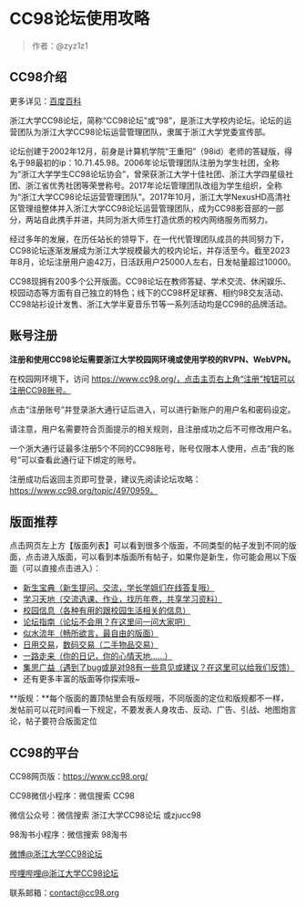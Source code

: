 # CC98论坛使用攻略

> 作者：@zyz1z1

## CC98介绍

更多详见：[百度百科](https://baike.baidu.com/item/cc98/3410558)

浙江大学CC98论坛，简称“CC98论坛”或“98”，是浙江大学校内论坛。论坛的运营团队为浙江大学CC98论坛运营管理团队，隶属于浙江大学党委宣传部。

论坛创建于2002年12月，前身是计算机学院“王重阳”（98id）老师的答疑版，得名于98最初的ip：10.71.45.98。2006年论坛管理团队注册为学生社团，全称为“浙江大学学生CC98论坛协会”，曾荣获浙江大学十佳社团、浙江大学四星级社团、浙江省优秀社团等荣誉称号。2017年论坛管理团队改组为学生组织，全称为“浙江大学CC98论坛运营管理团队”。2017年10月，浙江大学NexusHD高清社区管理组整体并入浙江大学CC98论坛运营管理团队，成为CC98影音部的一部分，两站自此携手并进，共同为浙大师生打造优质的校内网络服务而努力。

经过多年的发展，在历任站长的领导下，在一代代管理团队成员的共同努力下，CC98论坛逐渐发展成为浙江大学规模最大的校内论坛，并存活至今。截至2023年8月，论坛注册用户逾42万，日活跃用户25000人左右，日发帖量超过10000。

CC98现拥有200多个公开版面。CC98论坛在教师答疑、学术交流、休闲娱乐、校园动态等方面有自己独立的特色；线下的CC98杯足球赛、相约98交友活动、CC98站衫设计发售、浙江大学半夏音乐节等一系列活动均是CC98的品牌活动。

## 账号注册
**注册和使用CC98论坛需要浙江大学校园网环境或使用学校的RVPN、WebVPN。**

在校园网环境下，访问 https://www.cc98.org/，点击主页右上角“注册”按钮可以注册CC98账号。

点击“注册账号”并登录浙大通行证后进入，可以进行新账户的用户名和密码设定。

请注意，用户名需要符合页面提示的相关规则，且注册成功之后不可修改用户名。

一个浙大通行证最多注册5个不同的CC98账号，账号仅限本人使用，点击“我的账号”可以查看此通行证下绑定的账号。

注册成功后返回主页即可登录，建议先阅读论坛攻略：https://www.cc98.org/topic/4970959。

## 版面推荐
点击网页左上方【版面列表】可以看到很多个版面，不同类型的帖子发到不同的版面，点击进入版面，可以看到本版面所有帖子，如果你是新生，你可能会用以下版面（可以直接点击进入）：

- [新生宝典（新生提问、交流，学长学姐们在线答复哦）](https://www.cc98.org/board/198)
- [学习天地（交流选课、作业，找历年卷，共享学习资料）](https://www.cc98.org/board/68)
- [校园信息（各种有用的跟校园生活相关的信息）](https://www.cc98.org/board/100)
- [论坛指南（论坛不会用？在这里问一问大家吧）](https://www.cc98.org/board/184)
- [似水流年（畅所欲言，最自由的版面）](https://www.cc98.org/board/758)
- [日用交易](https://www.cc98.org/board/80)，[数码交易（二手物品交易）](https://www.cc98.org/board/562)
- [一路走来（你的日记，你的心情天地……）](https://www.cc98.org/board/144)
- [集思广益（遇到了bug或是对98有一些意见或建议？在这里可以给我们反馈）](https://www.cc98.org/board/326)
- 还有更多丰富的版面等你探索哦~

**版规：**每个版面的置顶帖里会有版规哦，不同版面的定位和版规都不一样，发帖前可以花时间看一下规定，不要发表人身攻击、反动、广告、引战、地图炮言论，帖子要符合版面定位

## CC98的平台
CC98网页版：https://www.cc98.org/

CC98微信小程序：微信搜索 CC98

微信公众号：微信搜索 浙江大学CC98论坛 或zjucc98

98淘书小程序：微信搜索 98淘书

[微博@浙江大学CC98论坛](https://weibo.com/u/1704032047)

[哔哩哔哩@浙江大学CC98论坛](https://space.bilibili.com/222288454)

联系邮箱：contact@cc98.org

